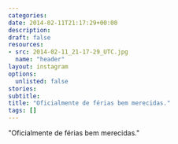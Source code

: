 ```yaml
---
categories:
date: 2014-02-11T21:17:29+00:00
description:
draft: false
resources:
- src: 2014-02-11_21-17-29_UTC.jpg
  name: "header"
layout: instagram
options:
  unlisted: false
stories:
subtitle:
title: "Oficialmente de férias bem merecidas."
tags: []
---
```


"Oficialmente de férias bem merecidas."
